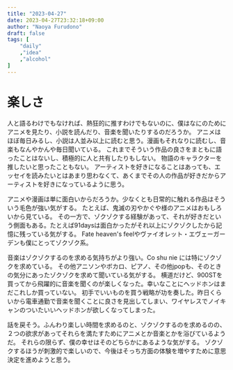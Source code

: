 ```yaml
---
title: "2023-04-27"
date: 2023-04-27T23:32:18+09:00
author: "Naoya Furudono"
draft: false
tags: [
    "daily"
    ,"idea"
    ,"alcohol"
]
---
```


# 楽しさ

人と語るわけでもなければ、熱狂的に推すわけでもないのに、僕はなにのためにアニメを見たり、小説を読んだり、音楽を聞いたりするのだろうか。
アニメはほぼ毎日みるし、小説は人並み以上に読むと思う。漫画もそれなりに読むし、音楽もなんやかんや毎日聞いている。
これまでそういう作品の良さをまともに語ったことはないし、積極的に人と共有したりもしない。
物語のキャラクターを推したいと思ったこともない。
アーティストを好きになることはあっても、エッセイを読みたいとはあまり思わなくて、あくまでその人の作品が好きだからアーティストを好きになっているように思う。

アニメや漫画は単に面白いからだろうか。少なくとも日常的に触れる作品はそういう毛色が強い気がする。
たとえば、鬼滅の刃やかぐや様のアニメはおもしろいから見ている。
その一方で、ゾクゾクする経験があって、それが好きだという側面もある。たとえば91daysは面白かったがそれ以上にゾクゾクしたから記憶に残っている気がする。
Fate heaven's feelやヴァイオレット・エヴェーガーデンも僕にとってゾクゾク系。

音楽はゾクゾクするのを求める気持ちがより強い。Co shu nie には特にゾクゾクを求めている。
その他アニソンやボカロ、ピアノ、その他jpopも、そのときの気分にあったゾクゾクを求めて聞いている気がする。
横道だけど、900STを買ってから飛躍的に音楽を聞くのが楽しくなった。幸いなことにヘッドホンはまだこれしか買っていない。
初手でいいものを買う戦略が功を奏した。昨日くらいから電車通勤で音楽を聞くことに良さを見出してしまい、ワイヤレスでノイキャンのついたいいヘッドホンが欲しくなってしまった。

話を戻そう。ふんわり楽しい時間を求めるのと、ゾクゾクするのを求めるのの、２つの欲求があってそれらを満たすためにアニメとか音楽とかを浴びているようだ。
それらの限らず、僕の幸せはそのどちらかにあるような気がする。
ゾクゾクするほうが刺激的で楽しいので、今後はそっち方面の体験を増やすために意思決定を進めようと思う。


